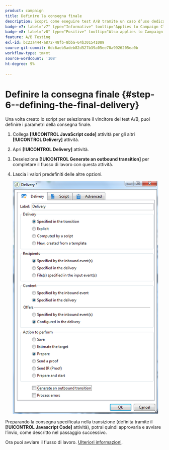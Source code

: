 ```yaml
---
product: campaign
title: Definire la consegna finale
description: Scopri come eseguire test A/B tramite un caso d’uso dedicato
badge-v7: label="v7" type="Informative" tooltip="Applies to Campaign Classic v7"
badge-v8: label="v8" type="Positive" tooltip="Also applies to Campaign v8"
feature: A/B Testing
exl-id: bc23a444-a872-48fb-8bba-64b301541089
source-git-commit: 6dc6aeb5adeb82d527b39a05ee70a9926205ea0b
workflow-type: tm+mt
source-wordcount: '108'
ht-degree: 9%

---
```


# Definire la consegna finale {#step-6--defining-the-final-delivery}



Una volta creato lo script per selezionare il vincitore del test A/B, puoi definire i parametri della consegna finale.

1. Collega **[!UICONTROL JavaScript code]** attività per gli altri **[!UICONTROL Delivery]** attività.
1. Apri **[!UICONTROL Delivery]** attività.
1. Deseleziona **[!UICONTROL Generate an outbound transition]** per completare il flusso di lavoro con questa attività.
1. Lascia i valori predefiniti delle altre opzioni.

   ![](assets/ab_test_final_delivery.png)

Preparando la consegna specificata nella transizione (definita tramite il **[!UICONTROL Javascript Code]** attività), potrai quindi approvarla e avviare l’invio, come descritto nel passaggio successivo.

Ora puoi avviare il flusso di lavoro. [Ulteriori informazioni](a-b-testing-uc-start-workflow.md).
